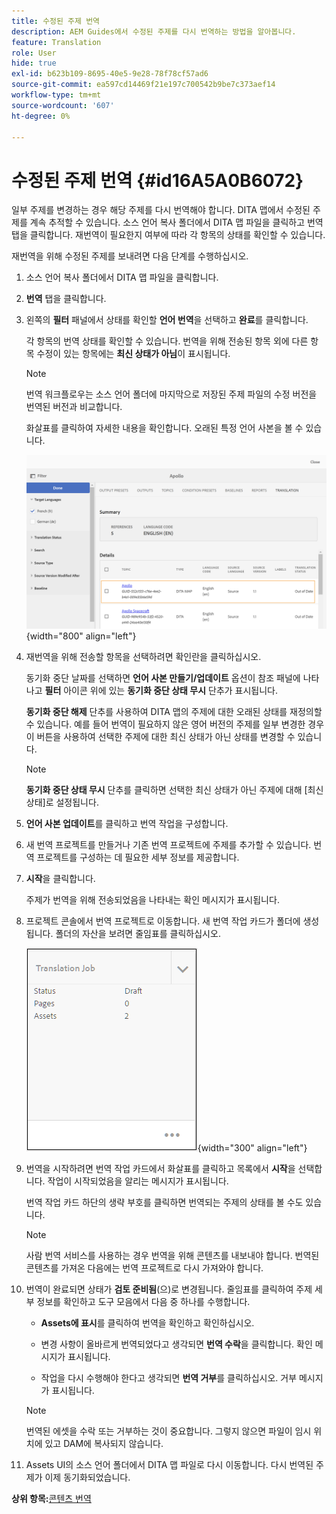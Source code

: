 ```yaml
---
title: 수정된 주제 번역
description: AEM Guides에서 수정된 주제를 다시 번역하는 방법을 알아봅니다.
feature: Translation
role: User
hide: true
exl-id: b623b109-8695-40e5-9e28-78f78cf57ad6
source-git-commit: ea597cd14469f21e197c700542b9be7c373aef14
workflow-type: tm+mt
source-wordcount: '607'
ht-degree: 0%

---
```


# 수정된 주제 번역 {#id16A5A0B6072}

일부 주제를 변경하는 경우 해당 주제를 다시 번역해야 합니다. DITA 맵에서 수정된 주제를 계속 추적할 수 있습니다. 소스 언어 복사 폴더에서 DITA 맵 파일을 클릭하고 번역 탭을 클릭합니다. 재번역이 필요한지 여부에 따라 각 항목의 상태를 확인할 수 있습니다.

재번역을 위해 수정된 주제를 보내려면 다음 단계를 수행하십시오.

1. 소스 언어 복사 폴더에서 DITA 맵 파일을 클릭합니다.

1. **번역** 탭을 클릭합니다.

1. 왼쪽의 **필터** 패널에서 상태를 확인할 **언어 번역**&#x200B;을 선택하고 **완료**&#x200B;를 클릭합니다.

   각 항목의 번역 상태를 확인할 수 있습니다. 번역을 위해 전송된 항목 외에 다른 항목 수정이 있는 항목에는 **최신 상태가 아님**&#x200B;이 표시됩니다.

   >[!NOTE]
   >
   > 번역 워크플로우는 소스 언어 폴더에 마지막으로 저장된 주제 파일의 수정 버전을 번역된 버전과 비교합니다.

   화살표를 클릭하여 자세한 내용을 확인합니다. 오래된 특정 언어 사본을 볼 수 있습니다.

   ![](images/out-of-sync-uuid.png){width="800" align="left"}

1. 재번역을 위해 전송할 항목을 선택하려면 확인란을 클릭하십시오.

   동기화 중단 날짜를 선택하면 **언어 사본 만들기/업데이트** 옵션이 참조 패널에 나타나고 **필터** 아이콘 위에 있는 **동기화 중단 상태 무시** 단추가 표시됩니다.

   **동기화 중단 해제** 단추를 사용하여 DITA 맵의 주제에 대한 오래된 상태를 재정의할 수 있습니다. 예를 들어 번역이 필요하지 않은 영어 버전의 주제를 일부 변경한 경우 이 버튼을 사용하여 선택한 주제에 대한 최신 상태가 아닌 상태를 변경할 수 있습니다.

   >[!NOTE]
   >
   > **동기화 중단 상태 무시** 단추를 클릭하면 선택한 최신 상태가 아닌 주제에 대해 [최신 상태]로 설정됩니다.

1. **언어 사본 업데이트**&#x200B;를 클릭하고 번역 작업을 구성합니다.

1. 새 번역 프로젝트를 만들거나 기존 번역 프로젝트에 주제를 추가할 수 있습니다. 번역 프로젝트를 구성하는 데 필요한 세부 정보를 제공합니다.

1. **시작**&#x200B;을 클릭합니다.

   주제가 번역을 위해 전송되었음을 나타내는 확인 메시지가 표시됩니다.

1. 프로젝트 콘솔에서 번역 프로젝트로 이동합니다. 새 번역 작업 카드가 폴더에 생성됩니다. 폴더의 자산을 보려면 줄임표를 클릭하십시오.

   ![](images/incremental-job.PNG){width="300" align="left"}

1. 번역을 시작하려면 번역 작업 카드에서 화살표를 클릭하고 목록에서 **시작**&#x200B;을 선택합니다. 작업이 시작되었음을 알리는 메시지가 표시됩니다.

   번역 작업 카드 하단의 생략 부호를 클릭하면 번역되는 주제의 상태를 볼 수도 있습니다.

   >[!NOTE]
   >
   > 사람 번역 서비스를 사용하는 경우 번역을 위해 콘텐츠를 내보내야 합니다. 번역된 콘텐츠를 가져온 다음에는 번역 프로젝트로 다시 가져와야 합니다.

1. 번역이 완료되면 상태가 **검토 준비됨**(으)로 변경됩니다. 줄임표를 클릭하여 주제 세부 정보를 확인하고 도구 모음에서 다음 중 하나를 수행합니다.

   - **Assets에 표시**&#x200B;를 클릭하여 번역을 확인하고 확인하십시오.

   - 변경 사항이 올바르게 번역되었다고 생각되면 **번역 수락**&#x200B;을 클릭합니다. 확인 메시지가 표시됩니다.

   - 작업을 다시 수행해야 한다고 생각되면 **번역 거부**&#x200B;를 클릭하십시오. 거부 메시지가 표시됩니다.

   >[!NOTE]
   >
   > 번역된 에셋을 수락 또는 거부하는 것이 중요합니다. 그렇지 않으면 파일이 임시 위치에 있고 DAM에 복사되지 않습니다.

1. Assets UI의 소스 언어 폴더에서 DITA 맵 파일로 다시 이동합니다. 다시 번역된 주제가 이제 동기화되었습니다.


**상위 항목:**&#x200B;[&#x200B;콘텐츠 번역](translation.md)
